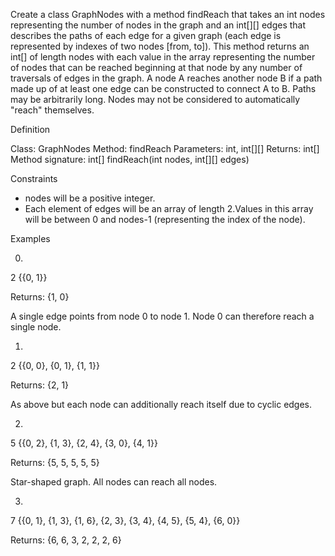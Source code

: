 Create a class GraphNodes with a method findReach that takes an int nodes representing the number of nodes in the graph and an int[][] edges that describes the paths of each edge for a given graph (each edge is represented by indexes of two nodes [from, to]). This method returns an int[] of length nodes with each value in the array representing the number of nodes that can be reached beginning at that node by any number of traversals of edges in the graph. A node A reaches another node B if a path made up of at least one edge can be constructed to connect A to B. Paths may be arbitrarily long. Nodes may not be considered to automatically "reach" themselves.

Definition
    	
Class:	GraphNodes
Method:	findReach
Parameters:	int, int[][]
Returns:	int[]
Method signature:	int[] findReach(int nodes, int[][] edges)
 
Constraints
- nodes will be a positive integer.
-	Each element of edges will be an array of length 2.Values in this array will be between 0 and nodes-1 (representing the index of the node).
 
Examples

0.

2
{{0, 1}}

Returns: {1, 0}

A single edge points from node 0 to node 1. Node 0 can therefore reach a single node.

1.

2
{{0, 0}, {0, 1}, {1, 1}}
    	
Returns: {2, 1}

As above but each node can additionally reach itself due to cyclic edges.

2.
    	
5
{{0, 2}, {1, 3}, {2, 4}, {3, 0}, {4, 1}}

Returns: {5, 5, 5, 5, 5}

Star-shaped graph. All nodes can reach all nodes.

3)	

7
{{0, 1}, {1, 3}, {1, 6}, {2, 3}, {3, 4}, {4, 5}, {5, 4}, {6, 0}}

Returns: {6, 6, 3, 2, 2, 2, 6}
